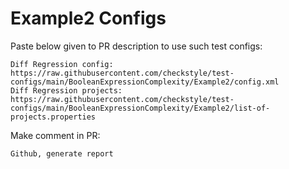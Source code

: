 # Example2 Configs
Paste below given to PR description to use such test configs:
```
Diff Regression config: https://raw.githubusercontent.com/checkstyle/test-configs/main/BooleanExpressionComplexity/Example2/config.xml
Diff Regression projects: https://raw.githubusercontent.com/checkstyle/test-configs/main/BooleanExpressionComplexity/Example2/list-of-projects.properties
```
Make comment in PR:
```
Github, generate report
```
